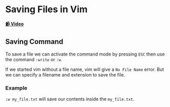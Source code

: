 # Saving Files in Vim

**[📹 Video](https://egghead.io/lessons/misc-saving-files-in-vim)**

## Saving Command

To save a file we can activate the command mode by pressing `ESC` then use the command `:write` or `:w`.

If we started vim without a file name, vim will give a `No File Name` error. But we can specify a filename and extension to save the file.

### Example

`:w my_file.txt` will save our contents inside the `my_file.txt`.